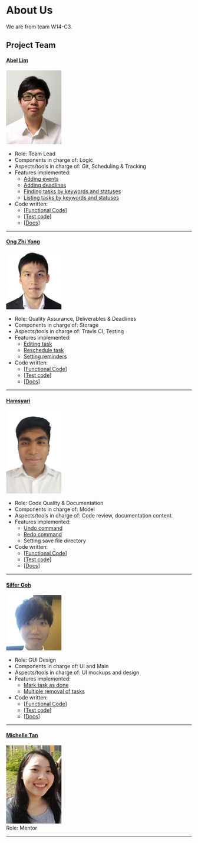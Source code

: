 
<!-- @@author A0141780J-->

# About Us

We are from team W14-C3. 

## Project Team

#### [Abel Lim](http://github.com/abellimz) <br>
<img src="images/AbelLim.jpg" width="150"><br>
* Role: Team Lead  
* Components in charge of: Logic  
* Aspects/tools in charge of: Git, Scheduling & Tracking  
* Features implemented: 
	* [Adding events](https://github.com/CS2103AUG2016-W14-C3/main/blob/master/docs/UserGuide.md#add-a-task--event-add)
	* [Adding deadlines](https://github.com/CS2103AUG2016-W14-C3/main/blob/master/docs/UserGuide.md#add-a-task--event-add)
	* [Finding tasks by keywords and statuses](https://github.com/CS2103AUG2016-W14-C3/main/blob/master/docs/UserGuide.md#finding-a-task--find)
	* [Listing tasks by keywords and statuses](https://github.com/CS2103AUG2016-W14-C3/main/blob/master/docs/UserGuide.md#listing-tasks-list)
* Code written: 
	* [[Functional Code](https://github.com/CS2103AUG2016-W14-C3/main/blob/master/collated/main/A0141780J.md)]
	* [[Test code](https://github.com/CS2103AUG2016-W14-C3/main/blob/master/collated/test/A0141780J.md)]
	* [[Docs](https://github.com/CS2103AUG2016-W14-C3/main/blob/master/collated/docs/A0141780J.md)]

-----

#### [Ong Zhi Yong](http://github.com/zhiyong4113)
<img src="images/OngZhiYong.jpg" width="150"><br>
* Role: Quality Assurance, Deliverables & Deadlines  
* Components in charge of: Storage
* Aspects/tools in charge of: Travis CI, Testing
* Features implemented: 
	* [Editing task](https://github.com/CS2103AUG2016-W14-C3/main/blob/master/docs/UserGuide.md#edit-a-task--edit-reschedule-remind)
	* [Reschedule task](https://github.com/CS2103AUG2016-W14-C3/main/blob/master/docs/UserGuide.md#edit-a-task--edit-reschedule-remind)
	* [Setting reminders](https://github.com/CS2103AUG2016-W14-C3/main/blob/master/docs/UserGuide.md#edit-a-task--edit-reschedule-remind)
* Code written: 
	* [[Functional Code](https://github.com/CS2103AUG2016-W14-C3/main/blob/master/collated/main/A0139402M.md)]
	* [[Test code](https://github.com/CS2103AUG2016-W14-C3/main/blob/master/collated/test/A0139402M.md)]
	* [[Docs](https://github.com/CS2103AUG2016-W14-C3/main/blob/master/collated/docs/A0139402M.md)]

-----

#### [Hamsyari](http://github.com/hamsyari) 
<img src="images/Hamsyari.jpg" width="150"><br>
* Role: Code Quality & Documentation <br>  
* Components in charge of: Model
* Aspects/tools in charge of: Code review, documentation content.
* Features implemented:
	* [Undo command](https://github.com/CS2103AUG2016-W14-C3/main/blob/master/docs/UserGuide.md#undoing-a-recent-command-undo)
	* [Redo command](https://github.com/CS2103AUG2016-W14-C3/main/blob/master/docs/UserGuide.md#undoing-a-recent-command-redo)
	* Setting save file directory
* Code written: 
	* [[Functional Code](https://github.com/CS2103AUG2016-W14-C3/main/blob/master/collated/main/A0140047U.md)]
	* [[Test code](https://github.com/CS2103AUG2016-W14-C3/main/blob/master/collated/test/A0140047U.md)]
	* [[Docs](https://github.com/CS2103AUG2016-W14-C3/main/blob/master/collated/docs/A0140047U.md)]


-----

#### [Silfer Goh](http://github.com/Silfer)
<img src="images/GohYuanTat.jpg" width="150"><br>
* Role: GUI Design  
* Components in charge of: UI and Main
* Aspects/tools in charge of: UI mockups and design
* Features implemented:
	* [Mark task as done](https://github.com/CS2103AUG2016-W14-C3/main/blob/master/docs/UserGuide.md#mark-a-task-as-done-done)
	* [Multiple removal of tasks](https://github.com/CS2103AUG2016-W14-C3/main/blob/master/docs/UserGuide.md#remove-a-task-remove)
* Code written: 
	* [[Functional Code](https://github.com/CS2103AUG2016-W14-C3/main/blob/master/collated/main/A0125509H.md)]
	* [[Test code](https://github.com/CS2103AUG2016-W14-C3/main/blob/master/collated/test/A0125509H.md)]
	* [[Docs](https://github.com/CS2103AUG2016-W14-C3/main/blob/master/collated/docs/A0125509H.md)]

-----

#### [Michelle Tan](http://github.com/michelletan) <br>
<img src="images/MichelleTan.jpg" width="150"><br>
Role: Mentor <br>  

-----